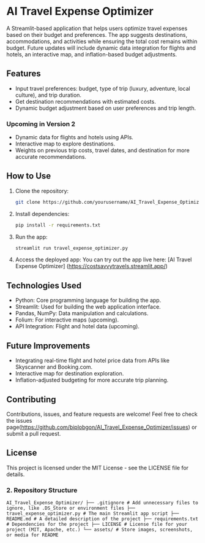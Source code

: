# AI Travel Expense Optimizer

A Streamlit-based application that helps users optimize travel expenses based on their budget and preferences. The app suggests destinations, accommodations, and activities while ensuring the total cost remains within budget. Future updates will include dynamic data integration for flights and hotels, an interactive map, and inflation-based budget adjustments.

## Features

- Input travel preferences: budget, type of trip (luxury, adventure, local culture), and trip duration.
- Get destination recommendations with estimated costs.
- Dynamic budget adjustment based on user preferences and trip length.

### Upcoming in Version 2
- Dynamic data for flights and hotels using APIs.
- Interactive map to explore destinations.
- Weights on previous trip costs, travel dates, and destination for more accurate recommendations.

## How to Use

1. Clone the repository:
   ```bash
   git clone https://github.com/yourusername/AI_Travel_Expense_Optimizer.git
2. Install dependencies:
   ```bash
   pip install -r requirements.txt
3. Run the app:
   ```bash
   streamlit run travel_expense_optimizer.py
4. Access the deployed app:
   You can try out the app live here: [AI Travel Expense Optimizer] (https://costsavvytravels.streamlit.app/)

## Technologies Used
- Python: Core programming language for building the app.
- Streamlit: Used for building the web application interface.
- Pandas, NumPy: Data manipulation and calculations.
- Folium: For interactive maps (upcoming).
- API Integration: Flight and hotel data (upcoming).

## Future Improvements
- Integrating real-time flight and hotel price data from APIs like Skyscanner and Booking.com.
- Interactive map for destination exploration.
- Inflation-adjusted budgeting for more accurate trip planning.

## Contributing
Contributions, issues, and feature requests are welcome! Feel free to check the issues page(https://github.com/biplobgon/AI_Travel_Expense_Optimizer/issues) or submit a pull request.

## License
This project is licensed under the MIT License - see the LICENSE file for details.

### **2. Repository Structure**
```vbnet
AI_Travel_Expense_Optimizer/ ├── .gitignore # Add unnecessary files to ignore, like .DS_Store or environment files ├── travel_expense_optimizer.py # The main Streamlit app script ├── README.md # A detailed description of the project ├── requirements.txt # Dependencies for the project ├── LICENSE # License file for your project (MIT, Apache, etc.) └── assets/ # Store images, screenshots, or media for README


